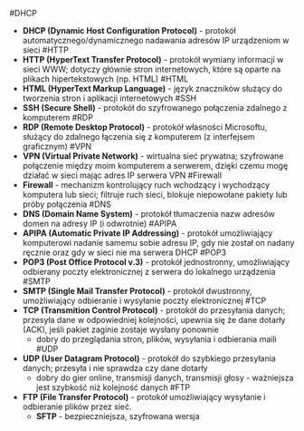 #DHCP
- **DHCP (Dynamic Host Configuration Protocol)** - protokół automatycznego/dynamicznego nadawania adresów IP urządzeniom w sieci
#HTTP
- **HTTP (HyperText Transfer Protocol)** - protokół wymiany informacji w sieci WWW; dotyczy głównie stron internetowych, które są oparte na plikach hipertekstowych (np. HTML)
#HTML
- **HTML (HyperText Markup Language)** - język znaczników służący do tworzenia stron i aplikacji internetowych
#SSH
- **SSH (Secure Shell)** - protokół do szyfrowanego połączenia zdalnego z komputerem
#RDP
- **RDP (Remote Desktop Protocol)** - protokół własności Microsoftu, służący do zdalnego łączenia się z komputerem (z interfejsem graficznym)
#VPN
- **VPN (Virtual Private Network)** - wirtualna sieć prywatna; szyfrowane połączenie między moim komputerem a serwerem, dzięki czemu mogę działać w sieci mając adres IP serwera VPN
#Firewall
- **Firewall** - mechanizm kontrolujący ruch wchodzący i wychodzący komputera lub sieci; filtruje ruch sieci, blokuje niepowołane pakiety lub próby połączenia
#DNS
- **DNS (Domain Name System)** - protokół tłumaczenia nazw adresów domen na adresy IP (i odwrotnie)
#APIPA
- **APIPA (Automatic Private IP Addressing)** - protokół umożliwiający komputerowi nadanie samemu sobie adresu IP, gdy nie został on nadany ręcznie oraz gdy w sieci nie ma serwera DHCP
#POP3
- **POP3 (Post Office Protocol v.3)** - protokół jednostronny, umożliwiający odbierany poczty elektronicznej z serwera do lokalnego urządzenia
#SMTP
- **SMTP (Single Mail Transfer Protocol)** - protokół dwustronny, umożliwiający odbieranie i wysyłanie poczty elektronicznej
#TCP
- **TCP (Transmition Control Protocol)** - protokół do przesyłania danych; przesyła dane w odpowiedniej kolejności, upewnia się że dane dotarły (ACK), jeśli pakiet zaginie zostaje wysłany ponownie
	- dobry do przeglądania stron, plików, wysyłania i odbierania maili
#UDP
- **UDP (User Datagram Protocol)** - protokół do szybkiego przesyłania danych; przesyła i nie sprawdza czy dane dotarły
	- dobry do gier online, transmisji danych, transmisji głosy - ważniejsza jest szybkość niż kolejność danych
#FTP
- **FTP (File Transfer Protocol)** - protokół umożliwiający wysyłanie i odbieranie plików przez sieć.
	- **SFTP** - bezpieczniejsza, szyfrowana wersja
